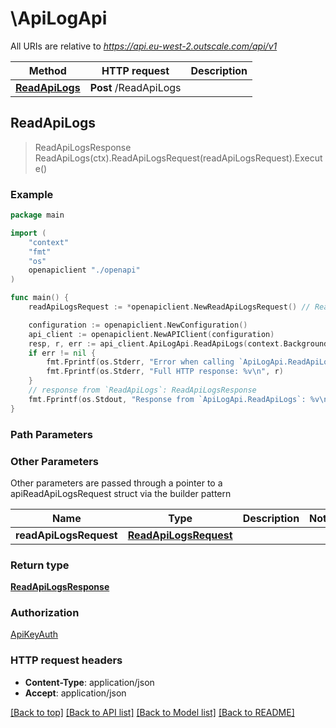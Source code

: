 # \ApiLogApi

All URIs are relative to *https://api.eu-west-2.outscale.com/api/v1*

Method | HTTP request | Description
------------- | ------------- | -------------
[**ReadApiLogs**](ApiLogApi.md#ReadApiLogs) | **Post** /ReadApiLogs | 



## ReadApiLogs

> ReadApiLogsResponse ReadApiLogs(ctx).ReadApiLogsRequest(readApiLogsRequest).Execute()



### Example

```go
package main

import (
    "context"
    "fmt"
    "os"
    openapiclient "./openapi"
)

func main() {
    readApiLogsRequest := *openapiclient.NewReadApiLogsRequest() // ReadApiLogsRequest |  (optional)

    configuration := openapiclient.NewConfiguration()
    api_client := openapiclient.NewAPIClient(configuration)
    resp, r, err := api_client.ApiLogApi.ReadApiLogs(context.Background()).ReadApiLogsRequest(readApiLogsRequest).Execute()
    if err != nil {
        fmt.Fprintf(os.Stderr, "Error when calling `ApiLogApi.ReadApiLogs``: %v\n", err)
        fmt.Fprintf(os.Stderr, "Full HTTP response: %v\n", r)
    }
    // response from `ReadApiLogs`: ReadApiLogsResponse
    fmt.Fprintf(os.Stdout, "Response from `ApiLogApi.ReadApiLogs`: %v\n", resp)
}
```

### Path Parameters



### Other Parameters

Other parameters are passed through a pointer to a apiReadApiLogsRequest struct via the builder pattern


Name | Type | Description  | Notes
------------- | ------------- | ------------- | -------------
 **readApiLogsRequest** | [**ReadApiLogsRequest**](ReadApiLogsRequest.md) |  | 

### Return type

[**ReadApiLogsResponse**](ReadApiLogsResponse.md)

### Authorization

[ApiKeyAuth](../README.md#ApiKeyAuth)

### HTTP request headers

- **Content-Type**: application/json
- **Accept**: application/json

[[Back to top]](#) [[Back to API list]](../README.md#documentation-for-api-endpoints)
[[Back to Model list]](../README.md#documentation-for-models)
[[Back to README]](../README.md)

